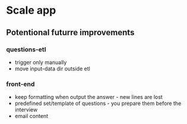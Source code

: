 # Scale app

## Potentional futurre improvements

### questions-etl 

   - trigger only manually
   - move input-data dir outside etl

### front-end

 - keep formatting when output the answer - new lines are lost
 - predefined set/template of questions - you prepare them before the interview
 - email content
